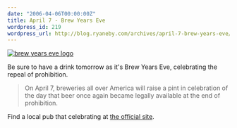 ```yaml
---
date: "2006-04-06T00:00:00Z"
title: April 7 - Brew Years Eve
wordpress_id: 219
wordpress_url: http://blog.ryaneby.com/archives/april-7-brew-years-eve/
---
```

<a href="http://www.beertown.org/events/brewyearseve/sites.aspx"><img src="http://www.beertown.org/events/brewyearseve/images/repeal_logo.jpg" alt="brew years eve logo" /></a>

Be sure to have a drink tomorrow as it's Brew Years Eve, celebrating the repeal of prohibition.

<blockquote>On April 7, breweries all over America will raise a pint in celebration of the day that beer once again became legally available at the end of prohibition.</blockquote>

Find a local pub that celebrating at <a href="http://www.beertown.org/events/brewyearseve/sites.aspx">the official site</a>.
